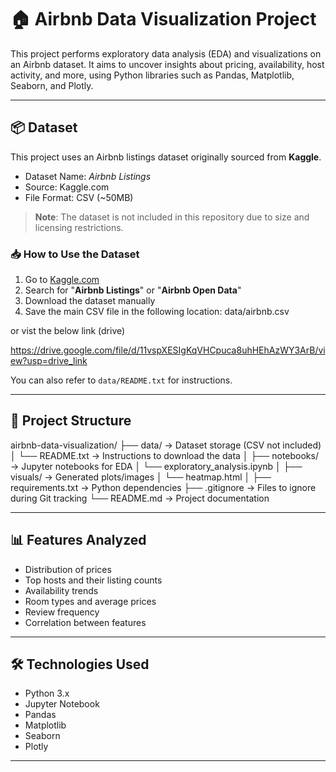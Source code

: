 # 🏠 Airbnb Data Visualization Project

This project performs exploratory data analysis (EDA) and visualizations on an Airbnb dataset. It aims to uncover insights about pricing, availability, host activity, and more, using Python libraries such as Pandas, Matplotlib, Seaborn, and Plotly.

---

## 📦 Dataset

This project uses an Airbnb listings dataset originally sourced from **Kaggle**.

- Dataset Name: *Airbnb Listings*
- Source: Kaggle.com
- File Format: CSV (~50MB)

> **Note**: The dataset is not included in this repository due to size and licensing restrictions.

### 📥 How to Use the Dataset

1. Go to [Kaggle.com](https://www.kaggle.com/)
2. Search for "**Airbnb Listings**" or "**Airbnb Open Data**"
3. Download the dataset manually
4. Save the main CSV file in the following location:
data/airbnb.csv

or vist the below link (drive)


https://drive.google.com/file/d/11vspXESIgKqVHCpuca8uhHEhAzWY3ArB/view?usp=drive_link




You can also refer to `data/README.txt` for instructions.

---

## 📁 Project Structure

airbnb-data-visualization/
├── data/ → Dataset storage (CSV not included)
│ └── README.txt → Instructions to download the data
│
├── notebooks/ → Jupyter notebooks for EDA
│ └── exploratory_analysis.ipynb
│
├── visuals/ → Generated plots/images
│ └── heatmap.html
│
├── requirements.txt → Python dependencies
├── .gitignore → Files to ignore during Git tracking
└── README.md → Project documentation





---

## 📊 Features Analyzed

- Distribution of prices
- Top hosts and their listing counts
- Availability trends
- Room types and average prices
- Review frequency
- Correlation between features

---

## 🛠️ Technologies Used

- Python 3.x
- Jupyter Notebook
- Pandas
- Matplotlib
- Seaborn
- Plotly

---
